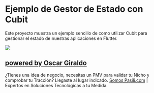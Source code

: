 # Ejemplo de Gestor de Estado con Cubit

Este proyecto muestra un ejemplo sencillo de como utilizar Cubit para gestionar el estado de nuestras
aplicaciones en Flutter.

<img src="https://bloclibrary.dev/assets/cubit_architecture_full.png"/>

## [powered by Oscar Giraldo](https://www.linkedin.com/in/gvoscar20/)

¿Tienes una idea de negocio, necesitas un PMV para validar tu Nicho y comprobar tu Tracción? Llegaste al lugar indicado. [Somos Pasili.com](https://www.pasili.com/) | Expertos en Soluciones Tecnológicas a tu Medida.
